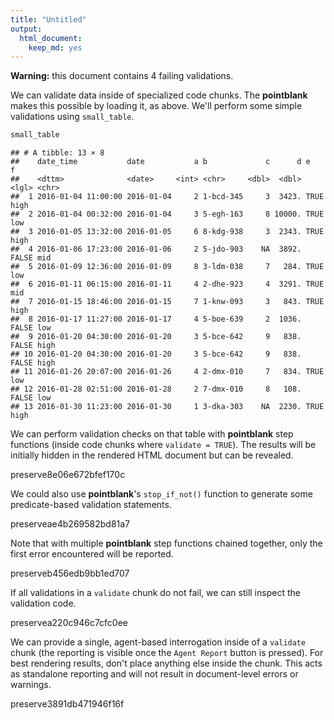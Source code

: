 ```yaml
---
title: "Untitled"
output: 
  html_document: 
    keep_md: yes
---
```

<div class="alert alert-danger">
  <strong>Warning:</strong>
  this document contains 4 failing validations.
</div>



We can validate data inside of specialized code chunks. The **pointblank** makes this possible by loading it, as above. We'll perform some simple validations using `small_table`.



```r
small_table
```



```
## # A tibble: 13 × 8
##    date_time           date           a b             c      d e     f    
##    <dttm>              <date>     <int> <chr>     <dbl>  <dbl> <lgl> <chr>
##  1 2016-01-04 11:00:00 2016-01-04     2 1-bcd-345     3  3423. TRUE  high 
##  2 2016-01-04 00:32:00 2016-01-04     3 5-egh-163     8 10000. TRUE  low  
##  3 2016-01-05 13:32:00 2016-01-05     6 8-kdg-938     3  2343. TRUE  high 
##  4 2016-01-06 17:23:00 2016-01-06     2 5-jdo-903    NA  3892. FALSE mid  
##  5 2016-01-09 12:36:00 2016-01-09     8 3-ldm-038     7   284. TRUE  low  
##  6 2016-01-11 06:15:00 2016-01-11     4 2-dhe-923     4  3291. TRUE  mid  
##  7 2016-01-15 18:46:00 2016-01-15     7 1-knw-093     3   843. TRUE  high 
##  8 2016-01-17 11:27:00 2016-01-17     4 5-boe-639     2  1036. FALSE low  
##  9 2016-01-20 04:30:00 2016-01-20     3 5-bce-642     9   838. FALSE high 
## 10 2016-01-20 04:30:00 2016-01-20     3 5-bce-642     9   838. FALSE high 
## 11 2016-01-26 20:07:00 2016-01-26     4 2-dmx-010     7   834. TRUE  low  
## 12 2016-01-28 02:51:00 2016-01-28     2 7-dmx-010     8   108. FALSE low  
## 13 2016-01-30 11:23:00 2016-01-30     1 3-dka-303    NA  2230. TRUE  high
```



We can perform validation checks on that table with **pointblank** step functions (inside code chunks where `validate = TRUE`). The results will be initially hidden in the rendered HTML document but can be revealed.

preserve8e06e672bfef170c

We could also use **pointblank**'s `stop_if_not()` function to generate some predicate-based validation statements.

preserveae4b269582bd81a7

Note that with multiple **pointblank** step functions chained together, only the first error encountered will be reported.

preserveb456edb9bb1ed707

If all validations in a `validate` chunk do not fail, we can still inspect the validation code.

preservea220c946c7cfc0ee

We can provide a single, agent-based interrogation inside of a `validate` chunk (the reporting is visible once the `Agent Report` button is pressed). For best rendering results, don't place anything else inside the chunk. This acts as standalone reporting and will not result in document-level errors or warnings.

preserve3891db471946f16f
